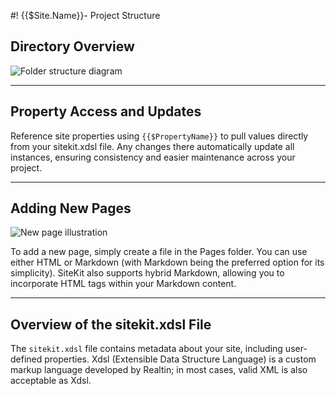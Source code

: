 #! {{$Site.Name}}- Project Structure

## Directory Overview

![Folder structure diagram](assets/folders.png)


----


## Property Access and Updates

Reference site properties using `{{$PropertyName}}` to pull values directly from your sitekit.xdsl file. Any changes there automatically update all instances, ensuring consistency and easier maintenance across your project.


----


## Adding New Pages

![New page illustration](assets/new-page.png)

To add a new page, simply create a file in the Pages folder. You can use either HTML or Markdown (with Markdown being the preferred option for its simplicity). SiteKit also supports hybrid Markdown, allowing you to incorporate HTML tags within your Markdown content.


----


## Overview of the sitekit.xdsl File

The `sitekit.xdsl` file contains metadata about your site, including user-defined properties. Xdsl (Extensible Data Structure Language) is a custom markup language developed by Realtin; in most cases, valid XML is also acceptable as Xdsl.